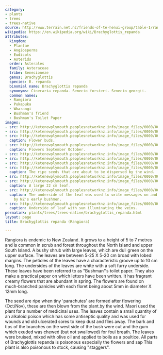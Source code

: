 ```yaml
---
category:
- plants
- trees
- trees-native
source: http://www.terrain.net.nz/friends-of-te-henui-group/table-1/rangiora-new.html
wikipedia: https://en.wikipedia.org/wiki/Brachyglottis_repanda
attributes:
  kingdom:
  - Plantae
  - Angiosperms
  - Eudicots
  - Asterids
  order: Asterales
  family: Asteraceae
  tribe: Senecioneae
  genus: Brachyglottis
  species: B. repanda
  binomial name: Brachyglottis repanda
  synonyms: Cineraria repanda. Senecio forsteri. Senecio georgii.
  common names:
  - Rangiora
  - Pukapuka
  - Wharangi
  - Bushman's friend
  - Bushman's Toilet Paper
images:
- src: http://ketenewplymouth.peoplesnetworknz.info/image_files/0000/0010/9623/Brachyglottis_repanda__Rangiora_.JPG
- src: http://ketenewplymouth.peoplesnetworknz.info/image_files/0000/0006/1959/Brachyglottis_repanda_flowers.JPG
- src: http://ketenewplymouth.peoplesnetworknz.info/image_files/0000/0002/4249/Brachyglottis_repande__rangiora-1.JPG
  caption: Flower buds.
- src: http://ketenewplymouth.peoplesnetworknz.info/image_files/0000/0010/9633/Brachyglottis_repanda__Rangiora_-001.JPG
  caption: Flowers September October.
- src: http://ketenewplymouth.peoplesnetworknz.info/image_files/0000/0010/9628/Brachyglottis_repanda__Rangiora_-002.JPG
- src: http://ketenewplymouth.peoplesnetworknz.info/image_files/0000/0006/1949/Brachyglottis_repanda_flowers-001.JPG
- src: http://ketenewplymouth.peoplesnetworknz.info/image_files/0000/0006/1964/Brachyglottis_repanda_flowers__Rangiora_flowers.JPG
- src: http://ketenewplymouth.peoplesnetworknz.info/image_files/0000/0004/3539/Brachyglottis_repanda__Rangiora_.JPG
  caption: The ripe seeds that are about to be dispersed by the wind.
- src: http://ketenewplymouth.peoplesnetworknz.info/image_files/0000/0000/2208/rangiora_leaves.jpg
- src: http://ketenewplymouth.peoplesnetworknz.info/image_files/0000/0008/9663/Large_Brachyglottis_repanda_leaf__rangiora.JPG
  caption: A large 22 cm leaf.
- src: http://ketenewplymouth.peoplesnetworknz.info/image_files/0000/0002/4254/Brachyglottis_repande__rangiora-3.JPG
  caption: The underside of the leaf was used to write messages on and as toilet paper
    by NZ's early bushmen.
- src: http://ketenewplymouth.peoplesnetworknz.info/image_files/0000/0011/4523/1-Brachyglottis_repanda__Rangiora_-001.JPG
  caption: Underside of leaf with sun illuminating the veins.
permalink: plants/trees/trees-native/brachyglottis_repanda.html
layout: page
title: Brachyglottis repanda (Rangiora)

---
```

Rangiora is endemic to New Zealand. It grows to a height of 5 to 7 metres and is common in scrub and forest throughout the North Island and upper South Island. A bushy shrub with large leaves, which are dull green on the upper surface. The leaves are between 5-25 X 5-20 cm broad with lobed margins. The petioles of the leaves have a characteristic groove up to 10 cm long. The undersides of the leaves are white with a soft furry underside. These leaves have been referred to as "Bushman''s toilet paper. They also make a practical paper on which letters have been written. It has fragrant creamy flowers that are abundant in spring. The flowers are found on much-branched panicles with each floret being about 5mm in diameter X 12mm long.

The seed are ripe when tiny 'parachutes' are formed after flowering (Oct/Nov), these are then blown from the plant.by the wind. 
Maori used the plant for a number of medicinal uses. The leaves contain a small quantity of an alkaloid poison which has some antiseptic quality and was used for wounds and old ulcerated sores to keep dust and flies away. The bark and tips of the branches on the west side of the bush were cut and the gum which exuded was chewed (but not swallowed) for foul breath. The leaves were bruised, mixed with olive oil and applied to boils as a poultice.
All parts of Brachyglottis repanda is poisonous especially the flowers and sap This plant is also poisonous to stock, causing "staggers".

